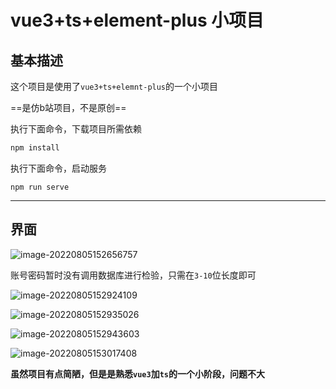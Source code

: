 # vue3+ts+element-plus 小项目

## 

## 基本描述

这个项目是使用了`vue3+ts+elemnt-plus`的一个小项目

==是仿b站项目，不是原创==

执行下面命令，下载项目所需依赖

```js
npm install
```

执行下面命令，启动服务

```
npm run serve
```

<hr>



## 界面

![image-20220805152656757](C:\Users\86135\AppData\Roaming\Typora\typora-user-images\image-20220805152656757.png)

账号密码暂时没有调用数据库进行检验，只需在`3-10`位长度即可

![image-20220805152924109](C:\Users\86135\AppData\Roaming\Typora\typora-user-images\image-20220805152924109.png)

![image-20220805152935026](C:\Users\86135\AppData\Roaming\Typora\typora-user-images\image-20220805152935026.png)

![image-20220805152943603](C:\Users\86135\AppData\Roaming\Typora\typora-user-images\image-20220805152943603.png)

![image-20220805153017408](C:\Users\86135\AppData\Roaming\Typora\typora-user-images\image-20220805153017408.png)



**虽然项目有点简陋，但是是熟悉`vue3`加`ts`的一个小阶段，问题不大**

